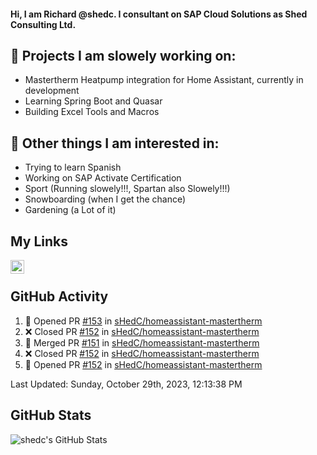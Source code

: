 #### Hi, I am Richard @shedc. I consultant on SAP Cloud Solutions as Shed Consulting Ltd.

## 👋 Projects I am slowely working on:
- Mastertherm Heatpump integration for Home Assistant, currently in development
- Learning Spring Boot and Quasar
- Building Excel Tools and Macros

## 👀 Other things I am interested in:
- Trying to learn Spanish
- Working on SAP Activate Certification
- Sport (Running slowely!!!, Spartan also Slowely!!!)
- Snowboarding (when I get the chance)
- Gardening (a Lot of it)

## My Links
[<img align="left" alt="shedc | LinkedIn" width="22px" src="https://cdn.jsdelivr.net/npm/simple-icons@v3/icons/linkedin.svg" />][linkedin]

<br/>

## GitHub Activity
<!--RECENT_ACTIVITY:start-->
1. 💪 Opened PR [#153](https://github.com/sHedC/homeassistant-mastertherm/pull/153) in [sHedC/homeassistant-mastertherm](https://github.com/sHedC/homeassistant-mastertherm)
2. ❌ Closed PR [#152](https://github.com/sHedC/homeassistant-mastertherm/pull/152) in [sHedC/homeassistant-mastertherm](https://github.com/sHedC/homeassistant-mastertherm)
3. 🎉 Merged PR [#151](https://github.com/sHedC/homeassistant-mastertherm/pull/151) in [sHedC/homeassistant-mastertherm](https://github.com/sHedC/homeassistant-mastertherm)
4. ❌ Closed PR [#152](https://github.com/sHedC/homeassistant-mastertherm/pull/152) in [sHedC/homeassistant-mastertherm](https://github.com/sHedC/homeassistant-mastertherm)
5. 💪 Opened PR [#152](https://github.com/sHedC/homeassistant-mastertherm/pull/152) in [sHedC/homeassistant-mastertherm](https://github.com/sHedC/homeassistant-mastertherm)
<!--RECENT_ACTIVITY:end-->
<!--RECENT_ACTIVITY:last_update-->
Last Updated: Sunday, October 29th, 2023, 12:13:38 PM
<!--RECENT_ACTIVITY:last_update_end-->

## GitHub Stats
<img align="left" alt="shedc's GitHub Stats" src="https://github-readme-stats.vercel.app/api?username=shedc&show_icons=true&hide_title=true" />

[linkedin]: https://www.linkedin.com/in/richard-holmes-3314251/

